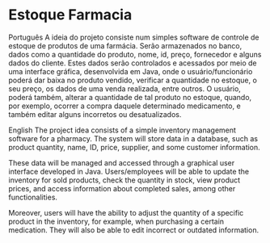 # Estoque Farmacia

Português
A ideia do projeto consiste num simples software de controle de estoque de produtos de uma farmácia.
Serão armazenados no banco, dados como a quantidade do produto, nome, id, preço, fornecedor e alguns
dados do cliente.
Estes dados serão controlados e acessados por meio de uma interface gráfica, desenvolvida em Java,
onde o usuário/funcionário poderá dar baixa no produto vendido, verificar a quantidade no estoque, o seu
preço, os dados de uma venda realizada, entre outros.
O usuário, poderá também, alterar a quantidade de tal produto no estoque, quando, por exemplo,
ocorrer a compra daquele determinado medicamento, e também editar alguns incorretos ou desatualizados.

English
The project idea consists of a simple inventory management software for a pharmacy. The system will store data in a database, such as product quantity, name, ID, price, supplier, and some customer information.

These data will be managed and accessed through a graphical user interface developed in Java. Users/employees will be able to update the inventory for sold products, check the quantity in stock, view product prices, and access information about completed sales, among other functionalities.

Moreover, users will have the ability to adjust the quantity of a specific product in the inventory, for example, when purchasing a certain medication. They will also be able to edit incorrect or outdated information.
